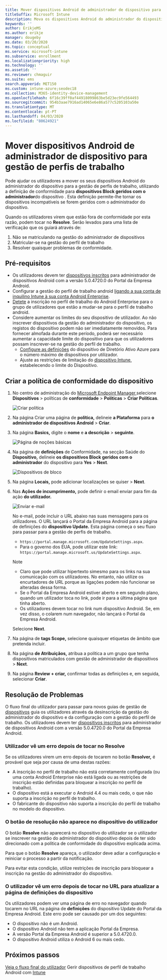 ```yaml
---
title: Mover dispositivos Android de administrador de dispositivo para gestão de perfis de trabalho
titleSuffix: Microsoft Intune
description: Mova os dispositivos Android do administrador do dispositivo para a gestão de perfis de trabalho em Intune.
keywords: ''
author: ErikjeMS
ms.author: erikje
manager: dougeby
ms.date: 03/20/2020
ms.topic: conceptual
ms.service: microsoft-intune
ms.subservice: enrollment
ms.localizationpriority: high
ms.technology: ''
ms.assetid: ''
ms.reviewer: chmaguir
ms.suite: ems
search.appverid: MET150
ms.custom: intune-azure;seodec18
ms.collection: M365-identity-device-management
ms.openlocfilehash: 6f16c39ff0af44918099863be5d23ec9fe564493
ms.sourcegitcommit: 954b3aae7916ad14065e6e86a577c5205103a50e
ms.translationtype: MT
ms.contentlocale: pt-PT
ms.lasthandoff: 04/03/2020
ms.locfileid: "80624921"
---
```

# <a name="move-android-devices-from-device-administrator-to-work-profile-management"></a>Mover dispositivos Android de administrador de dispositivo para gestão de perfis de trabalho

Pode ajudar os utilizadores a mover os seus dispositivos Android do administrador do dispositivo para a gestão de perfis de trabalho, utilizando a definição de conformidade para **dispositivos Block geridos com o administrador**do dispositivo . Esta definição permite-lhe tornar os dispositivos incompatíveis se forem geridos com o administrador do dispositivo. 

Quando os utilizadores virem que estão fora de conformidade por esta razão, podem tocar no **Resolve**. Serão levados para uma lista de verificação que os guiará através de:
1. Não se matriculando na gestão do administrador de dispositivos
2. Matricular-se na gestão do perfil de trabalho
3. Resolver quaisquer problemas de conformidade. 

## <a name="prerequisites"></a>Pré-requisitos

- Os utilizadores devem ter [dispositivos inscritos](android-enroll-device-administrator.md) para administrador de dispositivos Android com a versão 5.0.4720.0 do Portal da Empresa Android.
- Configurar a gestão do perfil de trabalho android [ligando a sua conta de inquilino Intune à sua conta Android Enterprise](connect-intune-android-enterprise.md).
- [Detete](android-work-profile-enroll.md) a inscrição no perfil de trabalho do Android Enterprise para o grupo de utilizadores que estão a mudar-se para o perfil de trabalho android.
- Considere aumentar os limites do seu dispositivo de utilizador. Ao não inscrever dispositivos da gestão do administrador do dispositivo, os registos do dispositivo podem não ser imediatamente removidos. Para fornecer almofada durante este período, poderá ser necessário aumentar a capacidade limite do dispositivo para que os utilizadores possam inscrever-se na gestão do perfil de trabalho.
  - [Configure as definições](https://docs.microsoft.com/azure/active-directory/devices/device-management-azure-portal#configure-device-settings) do dispositivo de Diretório Ativo Azure para o número máximo de dispositivos por utilizador.
  - Ajuste as restrições de limitação do [dispositivo Intune,](enrollment-restrictions-set.md#create-a-device-limit-restriction) estabelecendo o limite do Dispositivo. 

## <a name="create-device-compliance-policy"></a>Criar a política de conformidade do dispositivo

1. No centro de administração do [Microsoft Endpoint Manager,](https://go.microsoft.com/fwlink/?linkid=2109431)selecione **Dispositivos** > políticas de **conformidade** > **Políticas** > **Criar Políticas**.

    ![Criar política](./media/android-move-device-admin-work-profile/create-policy.png)

2. Na página Criar uma página de **política,** delineie **a Plataforma** para **o administrador de dispositivos Android** > **Criar**.
3. Na página **Basics,** digite o **nome** e **a descrição** > **seguinte**.

    ![Página de noções básicas](./media/android-move-device-admin-work-profile/basics.png)
    
4. Na página de **definições** de Conformidade, na secção Saúde do **Dispositivo,** delineie **os dispositivos Block geridos com o administrador** do dispositivo para **Yes** > **Next**.

    ![Dispositivos de bloco](./media/android-move-device-admin-work-profile/block-devices.png)

5. Na página **Locais,** pode adicionar localizações se quiser > **Next**.
6. Nas **Ações de incumprimento,** pode definir o email enviar para fim da ação **do utilizador.**

    ![Enviar e-mail](./media/android-move-device-admin-work-profile/send-email.png)


    No e-mail, pode incluir o URL abaixo nas suas mensagens para os utilizadores. O URL lançará o Portal da Empresa Android para a página de definições do **dispositivo Update.** Esta página começa o seu fluxo para passar para a gestão de perfis de trabalho.
    - `https://portal.manage.microsoft.com/UpdateSettings.aspx`.
    - Para o governo dos EUA, pode utilizar este link: `https://portal.manage.microsoft.us/UpdateSettings.aspx`.
  
    > [!NOTE]
    > - Claro que pode utilizar hipertexto simesmo para os links na sua comunicação com os utilizadores. No entanto, não utilize os encurtadores de URL porque as ligações podem não funcionar se alteradas dessa forma.
    > - Se o Portal da Empresa Android estiver aberto e em segundo plano, quando um utilizador toca no link, pode ir para a última página que tinha aberto.
    > - Os utilizadores devem tocar no link num dispositivo Android. Se, em vez disso, o colarem num navegador, não lançará o Portal da Empresa Android. 

    Selecione **Next**.

7. Na página de **tags Scope,** selecione quaisquer etiquetas de âmbito que pretenda incluir.
8. Na página **de Atribuiçãos,** atribua a política a um grupo que tenha dispositivos matriculados com gestão de administrador de dispositivos > **Next**.
9. Na página **Review + criar,** confirmar todas as definições e, em seguida, selecionar **Criar**.

## <a name="troubleshooting"></a>Resolução de Problemas

O fluxo final do utilizador para passar para novos guias de gestão de [dispositivos](../user-help/move-to-new-device-management-setup.md) guia os utilizadores através da desinscrição da gestão do administrador do dispositivo e da configuração com a gestão do perfil de trabalho. Os utilizadores devem ter [dispositivos inscritos](android-enroll-device-administrator.md) para administrador de dispositivos Android com a versão 5.0.4720.0 do Portal da Empresa Android.

### <a name="user-sees-an-error-after-tapping-resolve"></a>Utilizador vê um erro depois de tocar no Resolve
Se os utilizadores virem um erro depois de tocarem no botão **Resolver,** é provável que seja por causa de uma destas razões:
- A inscrição no perfil de trabalho não está corretamente configurada (ou uma conta Android Enterprise não está ligada ou as restrições de inscrição estão definidas para bloquear a inscrição no perfil de trabalho).
- O dispositivo está a executar o Android 4.4 ou mais cedo, o que não suporta a inscrição no perfil de trabalho. 
- O fabricante do dispositivo não suporta a inscrição do perfil de trabalho no modelo do dispositivo.

### <a name="resolve-button-doesnt-appear-on-the-users-device"></a>O botão de resolução não aparece no dispositivo do utilizador
O botão **Resolve** não aparecerá no dispositivo do utilizador se o utilizador se inscrever na gestão do administrador do dispositivo depois de ter sido direcionado com a política de conformidade do dispositivo explicada acima.

Para que o botão **Resolve** apareça, o utilizador deve adiar a configuração e reiniciar o processo a partir da notificação.

Para evitar esta condição, utilize restrições de inscrição para bloquear a inscrição na gestão do administrador do dispositivo.

### <a name="user-sees-an-error-after-tapping-url-to-update-device-settings-page"></a>O utilizador vê um erro depois de tocar no URL para atualizar a página de definições do dispositivo
Os utilizadores podem ver uma página de erro no navegador quando tocarem no URL na página de **definições** do dispositivo Update do Portal da Empresa Android. Este erro pode ser causado por um dos seguintes:
- O dispositivo não é um Android.
- O dispositivo Android não tem a aplicação Portal da Empresa.
- A versão Portal da Empresa Android é superior a 5.0.4720.0.
- O dispositivo Android utiliza o Android 6 ou mais cedo. 

## <a name="next-steps"></a>Próximos passos
[Veja o fluxo final do utilizador](../user-help/move-to-new-device-management-setup.md)
Gerir dispositivos de perfil de trabalho Android com [Intune](android-enterprise-overview.md)
